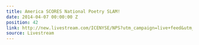 ```yaml
---
title: America SCORES National Poetry SLAM!
date: 2014-04-07 00:00:00 Z
position: 42
link: http://new.livestream.com/ICENYSE/NPS?utm_campaign=live+feed&utm_medium=email&utm_source=LIVE+FEED
source: Livestream
---
```


